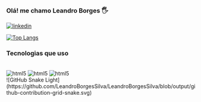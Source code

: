 ### Olá! me chamo Leandro Borges 🖐️

[![linkedin](https://img.shields.io/badge/LinkedIn-0077B5?style=for-the-badge&logo=linkedin&logoColor=white)](https://www.linkedin.com/in/leandroborgessilva/)

[![Top Langs](https://github-readme-stats.vercel.app/api/top-langs/?username=LeandroBorgesdaSilva&layout=compact)](https://github.com/LeandroBorgesSilva/github-readme-stats)

### Tecnologias que uso

<div style="display: inline_block"><br/>
  <img align="center" alt="html5" src="https://img.shields.io/badge/HTML5-E34F26?style=for-the-badge&logo=html5&logoColor=white"/>
  <img align="center" alt="html5" src="https://img.shields.io/badge/CSS3-1572B6?style=for-the-badge&logo=css3&logoColor=white"/>
  <img align="center" alt="html5" src="https://img.shields.io/badge/JavaScript-F7DF1E?style=for-the-badge&logo=javascript&logoColor=black"/>
  
  </div>
![GitHub Snake Light](https://github.com/LeandroBorgesSilva/LeandroBorgesSilva/blob/output/github-contribution-grid-snake.svg)